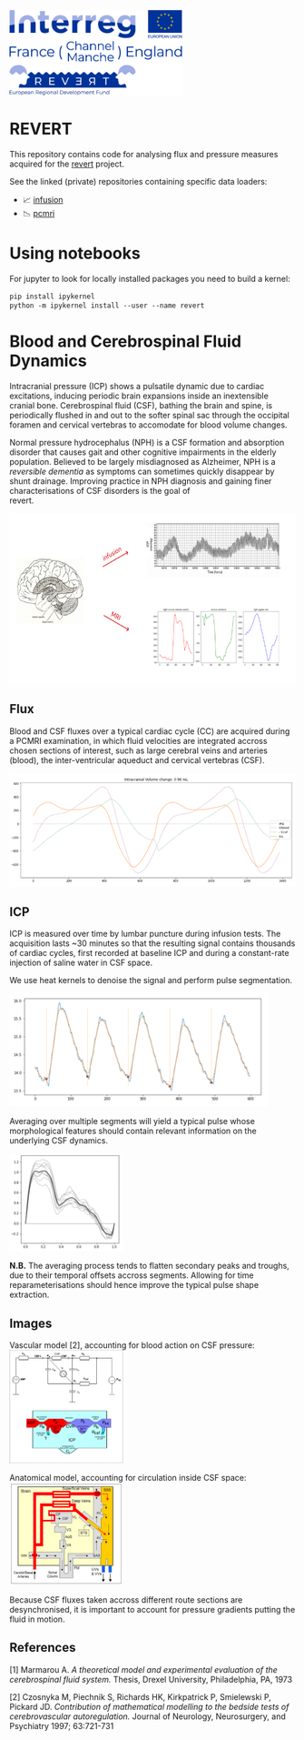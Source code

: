 [revert]: http://revertproject.org 

<img alt="Reversible dementia" height="150px"
    src="img/revert-logo.png"> 

# REVERT

This repository contains code for analysing flux and pressure measures 
acquired for the [revert][revert] project.

See the linked (private) repositories containing specific data loaders: 
- 📈 [infusion](http://github.com/opeltre/infusion)
- 📉 [pcmri](http://github.com/opeltre/pcmri)

# Using notebooks

For jupyter to look for locally installed packages you need to 
build a kernel:

```
pip install ipykernel
python -m ipykernel install --user --name revert
```

# Blood and Cerebrospinal Fluid Dynamics

Intracranial pressure (ICP) shows a pulsatile dynamic due
to cardiac excitations, inducing periodic brain expansions 
inside an inextensible cranial bone. Cerebrospinal fluid (CSF), 
bathing the brain and spine, is periodically flushed in and out
to the softer spinal sac through the occipital 
foramen and cervical vertebras 
to accomodate for blood volume changes. 

Normal pressure hydrocephalus (NPH) is a CSF formation and absorption 
disorder that causes gait and other cognitive impairments in the 
elderly population. Believed to be largely misdiagnosed as Alzheimer, 
NPH is a _reversible dementia_ as symptoms can sometimes
quickly disappear by shunt drainage. Improving practice in NPH diagnosis 
and gaining finer characterisations of CSF disorders is the goal of  
revert. 

<img alt="brain PCMRI and infusion exams" height="300px"
    src="img/infusionPCMRI.png"> 

## Flux 

Blood and CSF fluxes over a typical cardiac cycle (CC) 
are acquired during a PCMRI examination, in which fluid velocities 
are integrated accross chosen sections of interest, 
such as large cerebral veins and arteries (blood),
the inter-ventricular aqueduct and cervical vertebras (CSF). 

<img alt="intracranial volume change" height="200px"
    src="img/volumeChange.png">

## ICP 

ICP is measured over time by lumbar puncture during infusion tests. 
The acquisition lasts ~30 minutes so that the resulting signal contains 
thousands of cardiac cycles, first recorded at baseline ICP and during
a constant-rate injection of saline water in CSF space. 

We use heat kernels to denoise the signal and perform pulse segmentation. 

<img alt="intracranial pressure segmentation" height="200px"
    src="img/icpSegmentation.png">

Averaging over multiple segments will yield a typical pulse 
whose morphological features should contain relevant information 
on the underlying CSF dynamics. 

<img alt="typical pulse" width="200px" 
    src="img/icpPulse.png">

__N.B.__ The averaging process tends to flatten secondary 
peaks and troughs, due to their temporal offsets accross segments. 
Allowing for time reparameterisations should hence improve the typical 
pulse shape extraction. 

## Images 

Vascular model [2], accounting for blood action on CSF pressure:  
<img alt='csf vascular model' width="200px" src='img/vascularModel.svg'>


Anatomical model, accounting for circulation inside CSF space:  
<img alt='csf anatomical model' width="200px" src='img/anatomicalModel.jpg'>

Because CSF fluxes taken accross different route sections are 
desynchronised, it is important to account for pressure gradients 
putting the fluid in motion. 


## References 

[1] Marmarou A. 
_A theoretical model and experimental evaluation of  the 
cerebrospinal  fluid  system._
Thesis, Drexel University, Philadelphia, PA, 1973

[2] Czosnyka M, Piechnik S, Richards HK, Kirkpatrick P, 
Smielewski P, Pickard JD. 
_Contribution of mathematical modelling to the bedside tests of
 cerebrovascular autoregulation._ 
Journal of Neurology, Neurosurgery, and Psychiatry 1997; 63:721-731 
